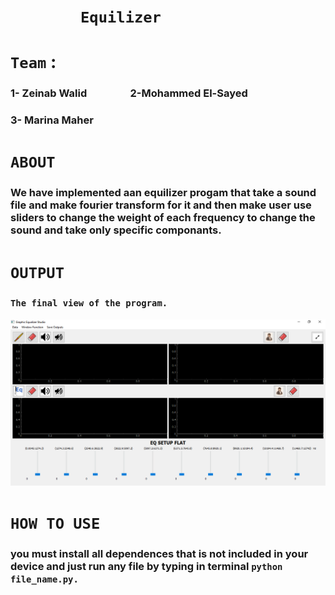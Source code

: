 # &emsp;&emsp;&emsp;&emsp;**`Equilizer`**
# **`Team`** :
### 1- Zeinab Walid &emsp;&emsp;&emsp;&emsp;2-Mohammed El-Sayed
### 3- Marina Maher

# **`ABOUT`**
### We have implemented aan equilizer progam that take a sound file and make fourier transform for it and then make user use sliders to change the weight of each frequency to change the sound and take only specific componants.   

# **`OUTPUT`**
### **`The final view of the program.`**
![](project_out.png)



# **`HOW TO USE`**
### you must install all dependences that is not included in your device and just run any file by typing in terminal `python file_name.py.`




